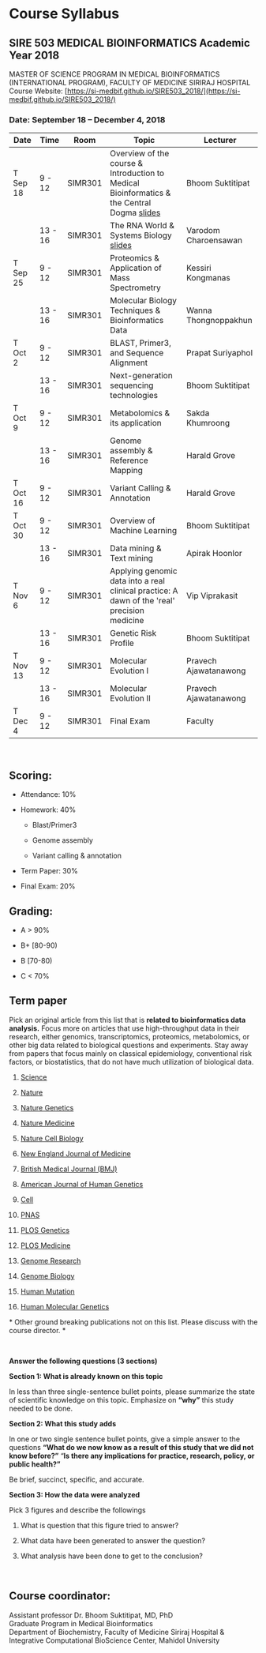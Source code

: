 Course Syllabus
===============

SIRE 503 MEDICAL BIOINFORMATICS Academic Year 2018
--------------------------------------------------
MASTER OF SCIENCE PROGRAM IN MEDICAL BIOINFORMATICS (INTERNATIONAL PROGRAM), 
FACULTY OF MEDICINE SIRIRAJ HOSPITAL
Course Website: [https://si-medbif.github.io/SIRE503_2018/](https://si-medbif.github.io/SIRE503_2018/)

### Date: September 18 – December 4, 2018

| Date     | Time    | Room    | Topic                                                                                                                       | Lecturer              |
|----------|---------|---------|-----------------------------------------------------------------------------------------------------------------------------|-----------------------|
| T Sep 18 | 9 - 12  | SIMR301 | Overview of the course & Introduction to Medical Bioinformatics & the Central Dogma [slides](./slides/L01_SIRE503_2018.pdf) | Bhoom Suktitipat      |
|          | 13 - 16 | SIMR301 | The RNA World & Systems Biology [slides](./slides/L02_SIRE503_2018.pdf)                                                     | Varodom Charoensawan  |
| T Sep 25 | 9 - 12  | SIMR301 | Proteomics & Application of Mass Spectrometry                                                                               | Kessiri Kongmanas     |
|          | 13 - 16 | SIMR301 | Molecular Biology Techniques & Bioinformatics Data                                                                          | Wanna Thongnoppakhun  |
| T Oct 2  | 9 - 12  | SIMR301 | BLAST, Primer3, and Sequence Alignment                                                                                      | Prapat Suriyaphol     |
|          | 13 - 16 | SIMR301 | Next-generation sequencing technologies                                                                                     | Bhoom Suktitipat      |
| T Oct 9  | 9 - 12  | SIMR301 | Metabolomics & its application                                                                                              | Sakda Khumroong       |
|          | 13 - 16 | SIMR301 | Genome assembly & Reference Mapping                                                                                         | Harald Grove          |
| T Oct 16 | 9 - 12  | SIMR301 | Variant Calling & Annotation                                                                                                | Harald Grove          |
| T Oct 30 | 9 - 12  | SIMR301 | Overview of Machine Learning                                                                                                | Bhoom Suktitipat      |
|          | 13 - 16 | SIMR301 | Data mining & Text mining                                                                                                   | Apirak Hoonlor        |
| T Nov 6  | 9 - 12  | SIMR301 | Applying genomic data into a real clinical practice: A dawn of the 'real' precision medicine                                | Vip Viprakasit        |
|          | 13 - 16 | SIMR301 | Genetic Risk Profile                                                                                                        | Bhoom Suktitipat      |
| T Nov 13 | 9 - 12  | SIMR301 | Molecular Evolution I                                                                                                       | Pravech Ajawatanawong |
|          | 13 - 16 | SIMR301 | Molecular Evolution II                                                                                                      | Pravech Ajawatanawong |
| T Dec 4  | 9 - 12  | SIMR301 | Final Exam                                                                                                                  | Faculty               |

 

Scoring:
--------

-   Attendance: 10%

-   Homework: 40%

    -   Blast/Primer3

    -   Genome assembly

    -   Variant calling & annotation

-   Term Paper: 30%

-   Final Exam: 20%

Grading:
--------

-   A \> 90%

-   B+ [80-90)

-   B [70-80)

-   C \< 70%

Term paper
----------

Pick an original article from this list that is **related to bioinformatics data
analysis.** Focus more on articles that use high-throughput data in their
research, either genomics, transcriptomics, proteomics, metabolomics, or other
big data related to biological questions and experiments. Stay away from papers
that focus mainly on classical epidemiology, conventional risk factors, or
biostatistics, that do not have much utilization of biological data.

1.  [Science](http://science.sciencemag.org/)

2.  [Nature](https://www.nature.com/nature/current-issue)

3.  [Nature Genetics](https://www.nature.com/ng/)

4.  [Nature Medicine](https://www.nature.com/nm/)

5.  [Nature Cell Biology](https://www.nature.com/ncb/)

6.  [New England Journal of Medicine](https://www.nejm.org/)

7.  [British Medical Journal (BMJ)](https://www.bmj.com/)

8.  [American Journal of Human Genetics](https://www.cell.com/ajhg/home)

9.  [Cell](https://www.cell.com/)

10. [PNAS](http://www.pnas.org/)

11. [PLOS Genetics](https://journals.plos.org/plosgenetics/)

12. [PLOS Medicine](https://journals.plos.org/plosmedicine/)

13. [Genome Research](https://genome.cshlp.org/)

14. [Genome Biology](https://genomebiology.biomedcentral.com/)

15. [Human Mutation](https://onlinelibrary.wiley.com/journal/10981004)

16. [Human Molecular Genetics](https://academic.oup.com/hmg/issue)

\* Other ground breaking publications not on this list. Please discuss with the
course director. \*

 

**Answer the following questions (3 sections)**

**Section 1: What is already known on this topic**

In less than three single-sentence bullet points, please summarize the state of
scientific knowledge on this topic. Emphasize on **“why”** this study needed to
be done.

**Section 2: What this study adds**

In one or two single sentence bullet points, give a simple answer to the
questions **“What do we now know as a result of this study that we did not know
before?”** “**Is there any implications for practice, research, policy, or
public health?”**

Be brief, succinct, specific, and accurate.

**Section 3: How the data were analyzed**

Pick 3 figures and describe the followings

1.  What is question that this figure tried to answer?

2.  What data have been generated to answer the question?

3.  What analysis have been done to get to the conclusion?

 

Course coordinator:
-------------------

Assistant professor Dr. Bhoom Suktitipat, MD, PhD  
Graduate Program in Medical Bioinformatics  
Department of Biochemistry, Faculty of Medicine Siriraj Hospital &  
Integrative Computational BioScience Center, Mahidol University
